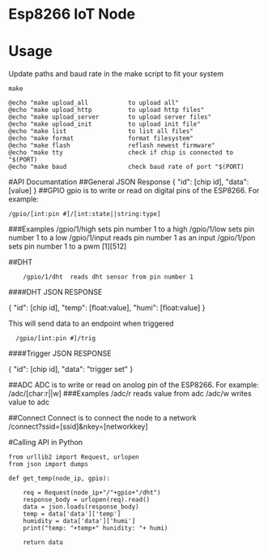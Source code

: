 # Esp8266 IoT Node

# Usage
Update paths and baud rate in the make script to fit your system
```
make
```
	@echo "make upload_all           to upload all"
	@echo "make upload_http          to upload http files"
	@echo "make upload_server        to upload server files"
	@echo "make upload_init          to upload init file"
	@echo "make list                 to list all files"
	@echo "make format               format filesystem"
	@echo "make flash                reflash newest firmware"
	@echo "make tty                  check if chip is connected to "$(PORT)
	@echo "make baud                 check baud rate of port "$(PORT)
#API Documantation
##General JSON Response
{
  "id": [chip id],
  "data": [value]
}
##GPIO
gpio is to write or read on digital pins of the ESP8266. For example:<BR>
```
/gpio/[int:pin #]/[int:state||string:type]
```
###Examples
    /gpio/1/high    sets pin number 1 to a high
    /gpio/1/low     sets pin number 1 to a low
    /gpio/1/input   reads pin number 1 as an input
    /gpio/1/pon     sets pin number 1 to a pwm [1][512]
    
##DHT
```
    /gpio/1/dht  reads dht sensor from pin number 1
```
####DHT JSON RESPONSE

{
  "id": [chip id],
  "temp": [float:value],
  "humi": [float:value]
}

This will send data to an endpoint when triggered
```
  /gpio/[int:pin #]/trig
```
####Trigger JSON RESPONSE

{
  "id": [chip id],
  "data": "trigger set"
}

##ADC
ADC is to write or read on anolog pin of the ESP8266. For example:<BR>
/adc/[char:r||w]
###Examples
    /adc/r      reads value from adc
    /adc/w   writes value to adc

##Connect
Connect is to connect the node to a network<BR>
/connect?ssid=[ssid]&nkey=[networkkey]

#Calling API in Python
```
from urllib2 import Request, urlopen
from json import dumps

def get_temp(node_ip, gpio):

    req = Request(node_ip+"/"+gpio+"/dht")
    response_body = urlopen(req).read()
    data = json.loads(response_body)
    temp = data['data']['temp']
    humidity = data['data']['humi']
    print("temp: "+temp+" hunidity: "+ humi)

    return data
```
